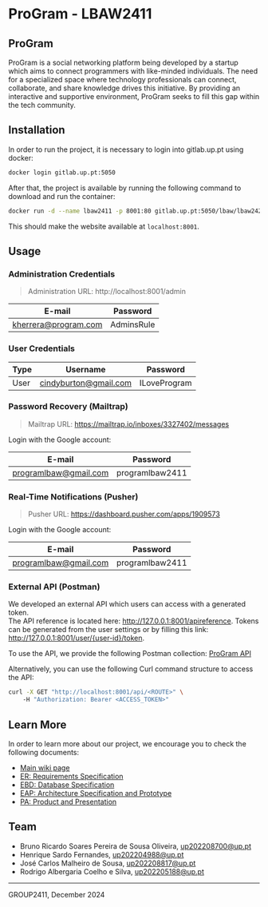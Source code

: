 # ProGram - LBAW2411

## ProGram

ProGram is a social networking platform being developed by a startup which aims to connect programmers with like-minded individuals. The need for a specialized space where technology professionals can connect, collaborate, and share knowledge drives this initiative. By providing an interactive and supportive environment, ProGram seeks to fill this gap within the tech community.

## Installation

In order to run the project, it is necessary to login into gitlab.up.pt using docker:

```sh
docker login gitlab.up.pt:5050
```

After that, the project is available by running the following command to download and run the container:

```sh
docker run -d --name lbaw2411 -p 8001:80 gitlab.up.pt:5050/lbaw/lbaw2425/lbaw2411
```

This should make the website available at `localhost:8001`.

## Usage

### Administration Credentials

> Administration URL: http://localhost:8001/admin

| E-mail               | Password   |
| -------------------- | ---------- |
| kherrera@program.com | AdminsRule |

### User Credentials

| Type | Username              | Password     |
| ---- | --------------------- | ------------ |
| User | cindyburton@gmail.com | ILoveProgram |

### Password Recovery (Mailtrap)

> Mailtrap URL: https://mailtrap.io/inboxes/3327402/messages

Login with the Google account:

| E-mail                | Password        |
| --------------------- | --------------- |
| programlbaw@gmail.com | programlbaw2411 |

### Real-Time Notifications (Pusher)

> Pusher URL: https://dashboard.pusher.com/apps/1909573

Login with the Google account:

| E-mail                | Password        |
| --------------------- | --------------- |
| programlbaw@gmail.com | programlbaw2411 |

### External API (Postman)

We developed an external API which users can access with a generated token.  
The API reference is located here: http://127.0.0.1:8001/apireference.
Tokens can be generated from the user settings or by filling this link: http://127.0.0.1:8001/user/{user-id}/token.  

To use the API, we provide the following Postman collection: [ProGram API](https://www.postman.com/programlbaw/workspace/program-api/collection/40575933-cbac648a-3f42-4ed8-ba1f-5ce20919677d?action=share&creator=40575933)

Alternatively, you can use the following Curl command structure to access the API:

```sh
curl -X GET "http://localhost:8001/api/<ROUTE>" \
    -H "Authorization: Bearer <ACCESS_TOKEN>"
```

## Learn More

In order to learn more about our project, we encourage you to check the following documents:
* [Main wiki page](https://gitlab.up.pt/lbaw/lbaw2425/lbaw2411/-/wikis/home)
* [ER: Requirements Specification](https://gitlab.up.pt/lbaw/lbaw2425/lbaw2411/-/wikis/er)
* [EBD: Database Specification](https://gitlab.up.pt/lbaw/lbaw2425/lbaw2411/-/wikis/ebd)
* [EAP: Architecture Specification and Prototype](https://gitlab.up.pt/lbaw/lbaw2425/lbaw2411/-/wikis/eap)
* [PA: Product and Presentation](https://gitlab.up.pt/lbaw/lbaw2425/lbaw2411/-/wikis/pa)

## Team

* Bruno Ricardo Soares Pereira de Sousa Oliveira, up202208700@up.pt
* Henrique Sardo Fernandes, up202204988@up.pt
* José Carlos Malheiro de Sousa, up202208817@up.pt
* Rodrigo Albergaria Coelho e Silva, up202205188@up.pt

***
GROUP2411, December 2024